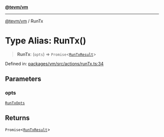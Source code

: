 [**@tevm/vm**](../README.md)

***

[@tevm/vm](../globals.md) / RunTx

# Type Alias: RunTx()

> **RunTx**: (`opts`) => `Promise`\<[`RunTxResult`](../interfaces/RunTxResult.md)\>

Defined in: [packages/vm/src/actions/runTx.ts:34](https://github.com/evmts/tevm-monorepo/blob/main/packages/vm/src/actions/runTx.ts#L34)

## Parameters

### opts

[`RunTxOpts`](../interfaces/RunTxOpts.md)

## Returns

`Promise`\<[`RunTxResult`](../interfaces/RunTxResult.md)\>
